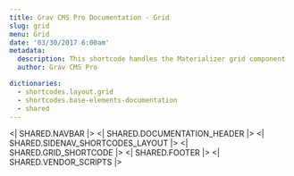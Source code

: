 ```yaml
---
title: Grav CMS Pro Documentation - Grid
slug: grid
menu: Grid
date: '03/30/2017 6:00am'
metadata:
  description: This shortcode handles the Materializer grid component
  author: Grav CMS Pro

dictionaries:
  - shortcodes.layout.grid
  - shortcodes.base-elements-documentation
  - shared
---
```


<| SHARED.NAVBAR |>
<| SHARED.DOCUMENTATION_HEADER |>
<| SHARED.SIDENAV_SHORTCODES_LAYOUT |>
<| SHARED.GRID_SHORTCODE |>
<| SHARED.FOOTER |>
<| SHARED.VENDOR_SCRIPTS |>
